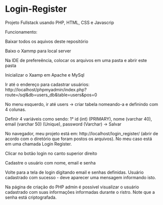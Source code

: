 # Login-Register

Projeto Fullstack usando PHP, HTML, CSS e Javascrip

Funcionamento:

Baixar todos os aquivos deste repositório

Baixo o Xammp para local server 

Na IDE de prefereência, colocar os arquivos em uma pasta e abrir este pasta

Inicializar o Xaamp em Apache e MySql

Ir até o endereço para cadastrar usuários: http://localhost/phpmyadmin/index.php?route=/sql&db=users_db&table=users&pos=0

No menu esquerdo, ir até users -> criar tabela nomeando-a e definindo com 4 colunas.

Definir 4 variáveis como sendo: 1° id (int) (PRIMARY), nome (varchar 40), email (varchar 50) (Unique), password (Varchar) -> Salvar

No navegador, meu projeto está em: http://localhost/login_register/ (abrir de acordo com o diretório que foram postos os arquivos). No meu caso está em uma chamada Login Register.

Clicar no botão login no canto superior direito 

Cadastre o usuário com nome, email e senha

Volte para a tela de login digitando email e senhas definidas. Usuário cadastrado com sucesso - deve aparecer uma mensagem informando isto. 

Na página de criação do PHP admin é possível visualizar o usuário cadastrado com suas informações informadas durante o ristro. Note que a senha está criptografada.
